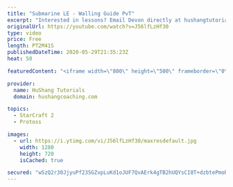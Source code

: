 ```yaml
---
title: "Submarine LE - Walling Guide PvT"
excerpt: "Interested in lessons? Email Devon directly at hushangtutorials@outlook.com ------------------------------------------------------------------------------------------------------- Want to support HuShang Tutorials directly? Patreon is a website where you can contribute a monthly donation that will help"
originalUrl: https://youtube.com/watch?v=J56lfLzHf30
type: video
price: Free
length: PT2M41S
publishedDateTime: 2020-05-29T21:35:23Z
heat: 50

featuredContent: "<iframe width=\"800\" height=\"500\" frameborder=\"0\" src=\"https://www.youtube.com/embed/J56lfLzHf30\" allow=\"accelerometer; autoplay; encrypted-media; gyroscope; picture-in-picture\" allowfullscreen></iframe>"

provider:
  name: HuShang Tutorials
  domain: hushangcoaching.com

topics:
  - StarCraft 2
  - Protoss

images:
  - url: https://i.ytimg.com/vi/J56lfLzHf30/maxresdefault.jpg
    width: 1280
    height: 720
    isCached: true

secured: "wSzQ2r30JjyuPf23SGZvpLuKd1oJUF7QvAErk4gTB2hUQYsCI8T+dzbtePmoRNJnqvJwtyMsfMpIEm9HaW8VTEO2hyYL8Y3H9hjivttnE2otNWlFdrEzJDcTKPaJ3733009g/2LnCFVG7oFiXVlkwKRb/1CUgPY9vH9hHnzLlWR4DPO/nGVszdXmCRmi5aBbSG0A+hbXQiONc3XOtAisvLcj07bXIWJDUaQeTbnnVt4Iunuy+WIlGbXV6PU9uagipJw0JS2rcCU3aDgUKu1BqYlZubpM9MXTJbJ/A5H/Kxz2gR4I2Fxkk3VBba9sW+J7wi53ieFOSBSptbyqNJxIHgMhm3etc/pFh7vp7ubZQXoxaqE9+PNxemj5+ZC8xhaz01tKqHIXUy3gmWxkjJPvUcmWwg9tmXwOq7KWG03Ej3o=;3fSBDt0bEJdL391LVvA4yw=="
---
```


